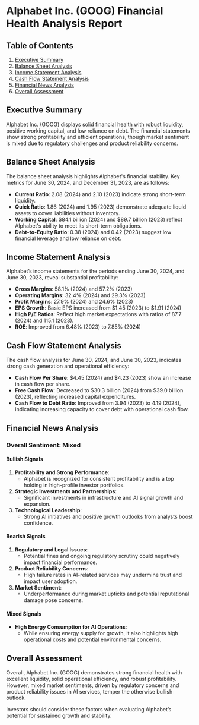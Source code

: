 # Alphabet Inc. (GOOG) Financial Health Analysis Report

## Table of Contents

1. [Executive Summary](#executive-summary)
2. [Balance Sheet Analysis](#balance-sheet-analysis)
3. [Income Statement Analysis](#income-statement-analysis)
4. [Cash Flow Statement Analysis](#cash-flow-statement-analysis)
5. [Financial News Analysis](#financial-news-analysis)
6. [Overall Assessment](#overall-assessment)

## Executive Summary

Alphabet Inc. (GOOG) displays solid financial health with robust liquidity, positive working capital, and low reliance on debt. The financial statements show strong profitability and efficient operations, though market sentiment is mixed due to regulatory challenges and product reliability concerns.

## Balance Sheet Analysis

The balance sheet analysis highlights Alphabet's financial stability. Key metrics for June 30, 2024, and December 31, 2023, are as follows:

- **Current Ratio**: 2.08 (2024) and 2.10 (2023) indicate strong short-term liquidity.
- **Quick Ratio**: 1.86 (2024) and 1.95 (2023) demonstrate adequate liquid assets to cover liabilities without inventory.
- **Working Capital**: $84.1 billion (2024) and $89.7 billion (2023) reflect Alphabet's ability to meet its short-term obligations.
- **Debt-to-Equity Ratio**: 0.38 (2024) and 0.42 (2023) suggest low financial leverage and low reliance on debt.

## Income Statement Analysis

Alphabet’s income statements for the periods ending June 30, 2024, and June 30, 2023, reveal substantial profitability:

- **Gross Margins**: 58.1% (2024) and 57.2% (2023)
- **Operating Margins**: 32.4% (2024) and 29.3% (2023)
- **Profit Margins**: 27.9% (2024) and 24.6% (2023)
- **EPS Growth**: Basic EPS increased from $1.45 (2023) to $1.91 (2024)
- **High P/E Ratios**: Reflect high market expectations with ratios of 87.7 (2024) and 115.1 (2023).
- **ROE**: Improved from 6.48% (2023) to 7.85% (2024)

## Cash Flow Statement Analysis

The cash flow analysis for June 30, 2024, and June 30, 2023, indicates strong cash generation and operational efficiency:

- **Cash Flow Per Share**: $4.45 (2024) and $4.23 (2023) show an increase in cash flow per share.
- **Free Cash Flow**: Decreased to $30.3 billion (2024) from $39.0 billion (2023), reflecting increased capital expenditures.
- **Cash Flow to Debt Ratio**: Improved from 3.94 (2023) to 4.19 (2024), indicating increasing capacity to cover debt with operational cash flow.

## Financial News Analysis

### Overall Sentiment: Mixed

#### Bullish Signals
1. **Profitability and Strong Performance**:
   - Alphabet is recognized for consistent profitability and is a top holding in high-profile investor portfolios.
2. **Strategic Investments and Partnerships**:
   - Significant investments in infrastructure and AI signal growth and expansion.
3. **Technological Leadership**:
   - Strong AI initiatives and positive growth outlooks from analysts boost confidence.

#### Bearish Signals
1. **Regulatory and Legal Issues**:
   - Potential fines and ongoing regulatory scrutiny could negatively impact financial performance.
2. **Product Reliability Concerns**:
   - High failure rates in AI-related services may undermine trust and impact user adoption.
3. **Market Sentiment**:
   - Underperformance during market upticks and potential reputational damage pose concerns.

#### Mixed Signals
- **High Energy Consumption for AI Operations**:
  - While ensuring energy supply for growth, it also highlights high operational costs and potential environmental concerns.

## Overall Assessment

Overall, Alphabet Inc. (GOOG) demonstrates strong financial health with excellent liquidity, solid operational efficiency, and robust profitability. However, mixed market sentiments, driven by regulatory concerns and product reliability issues in AI services, temper the otherwise bullish outlook. 

Investors should consider these factors when evaluating Alphabet’s potential for sustained growth and stability.
